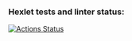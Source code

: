 ### Hexlet tests and linter status:
[![Actions Status](https://github.com/lezbopingvin/backend-project-lvl1/workflows/hexlet-check/badge.svg)](https://github.com/lezbopingvin/backend-project-lvl1/actions)